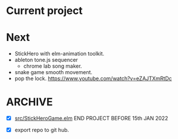 # Current project

# Next
* StickHero with elm-animation toolkit.
* ableton tone.js sequencer
  * chrome lab song maker.
* snake game smooth movement.
* pop the lock. https://www.youtube.com/watch?v=eZAJTXmRtDc


# ARCHIVE
* [x] [src/StickHeroGame.elm](src/StickHeroGame.elm)
  END PROJECT BEFORE 15th JAN 2022
* [x] export repo to git hub.

